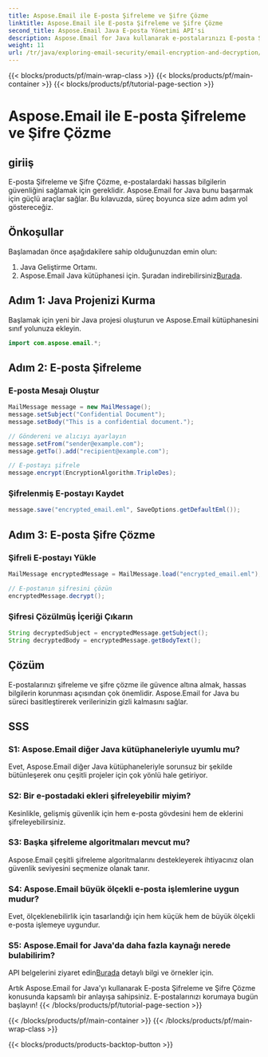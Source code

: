 ```yaml
---
title: Aspose.Email ile E-posta Şifreleme ve Şifre Çözme
linktitle: Aspose.Email ile E-posta Şifreleme ve Şifre Çözme
second_title: Aspose.Email Java E-posta Yönetimi API'si
description: Aspose.Email for Java kullanarak e-postalarınızı E-posta Şifreleme ve Şifre Çözme ile nasıl güvence altına alacağınızı öğrenin. Adım adım kılavuz, kaynak kodu ve SSS'ler dahildir.
weight: 11
url: /tr/java/exploring-email-security/email-encryption-and-decryption/
---
```


{{< blocks/products/pf/main-wrap-class >}}
{{< blocks/products/pf/main-container >}}
{{< blocks/products/pf/tutorial-page-section >}}

# Aspose.Email ile E-posta Şifreleme ve Şifre Çözme


## giriiş

E-posta Şifreleme ve Şifre Çözme, e-postalardaki hassas bilgilerin güvenliğini sağlamak için gereklidir. Aspose.Email for Java bunu başarmak için güçlü araçlar sağlar. Bu kılavuzda, süreç boyunca size adım adım yol göstereceğiz.

## Önkoşullar

Başlamadan önce aşağıdakilere sahip olduğunuzdan emin olun:

1. Java Geliştirme Ortamı.
2.  Aspose.Email Java kütüphanesi için. Şuradan indirebilirsiniz[Burada](https://releases.aspose.com/email/java/).

## Adım 1: Java Projenizi Kurma

Başlamak için yeni bir Java projesi oluşturun ve Aspose.Email kütüphanesini sınıf yolunuza ekleyin.

```java
import com.aspose.email.*;
```

## Adım 2: E-posta Şifreleme

### E-posta Mesajı Oluştur

```java
MailMessage message = new MailMessage();
message.setSubject("Confidential Document");
message.setBody("This is a confidential document.");

// Göndereni ve alıcıyı ayarlayın
message.setFrom("sender@example.com");
message.getTo().add("recipient@example.com");

// E-postayı şifrele
message.encrypt(EncryptionAlgorithm.TripleDes);
```

### Şifrelenmiş E-postayı Kaydet

```java
message.save("encrypted_email.eml", SaveOptions.getDefaultEml());
```

## Adım 3: E-posta Şifre Çözme

### Şifreli E-postayı Yükle

```java
MailMessage encryptedMessage = MailMessage.load("encrypted_email.eml");

// E-postanın şifresini çözün
encryptedMessage.decrypt();
```

### Şifresi Çözülmüş İçeriği Çıkarın

```java
String decryptedSubject = encryptedMessage.getSubject();
String decryptedBody = encryptedMessage.getBodyText();
```

## Çözüm

E-postalarınızı şifreleme ve şifre çözme ile güvence altına almak, hassas bilgilerin korunması açısından çok önemlidir. Aspose.Email for Java bu süreci basitleştirerek verilerinizin gizli kalmasını sağlar.

## SSS

### S1: Aspose.Email diğer Java kütüphaneleriyle uyumlu mu?

Evet, Aspose.Email diğer Java kütüphaneleriyle sorunsuz bir şekilde bütünleşerek onu çeşitli projeler için çok yönlü hale getiriyor.

### S2: Bir e-postadaki ekleri şifreleyebilir miyim?

Kesinlikle, gelişmiş güvenlik için hem e-posta gövdesini hem de eklerini şifreleyebilirsiniz.

### S3: Başka şifreleme algoritmaları mevcut mu?

Aspose.Email çeşitli şifreleme algoritmalarını destekleyerek ihtiyacınız olan güvenlik seviyesini seçmenize olanak tanır.

### S4: Aspose.Email büyük ölçekli e-posta işlemlerine uygun mudur?

Evet, ölçeklenebilirlik için tasarlandığı için hem küçük hem de büyük ölçekli e-posta işlemeye uygundur.

### S5: Aspose.Email for Java'da daha fazla kaynağı nerede bulabilirim?

 API belgelerini ziyaret edin[Burada](https://reference.aspose.com/email/java/) detaylı bilgi ve örnekler için.

Artık Aspose.Email for Java'yı kullanarak E-posta Şifreleme ve Şifre Çözme konusunda kapsamlı bir anlayışa sahipsiniz. E-postalarınızı korumaya bugün başlayın!
{{< /blocks/products/pf/tutorial-page-section >}}

{{< /blocks/products/pf/main-container >}}
{{< /blocks/products/pf/main-wrap-class >}}

{{< blocks/products/products-backtop-button >}}
